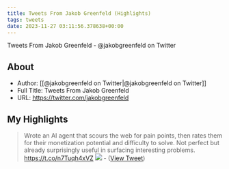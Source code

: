 ```yaml
---
title: Tweets From Jakob Greenfeld (Highlights)
tags: tweets
date: 2023-11-27 03:11:56.378638+00:00
---
```

Tweets From Jakob Greenfeld - @jakobgreenfeld on Twitter

## About
- Author: [[@jakobgreenfeld on Twitter|@jakobgreenfeld on Twitter]]
- Full Title: Tweets From Jakob Greenfeld
- URL: https://twitter.com/jakobgreenfeld

## My Highlights
> Wrote an AI agent that scours the web for pain points, then rates them for their monetization potential and difficulty to solve.
> Not perfect but already surprisingly useful in surfacing interesting problems. https://t.co/n7Tuqh4xVZ
> ![](https://pbs.twimg.com/media/F_20JwUWUAAiAIL.jpg)
\-  ([View Tweet](https://twitter.com/jakobgreenfeld/status/1728737123337941357))

